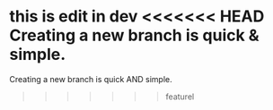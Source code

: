 this is edit in dev
<<<<<<< HEAD
Creating a new branch is quick & simple.
=======
Creating a new branch is quick AND simple.
>>>>>>> featurel
